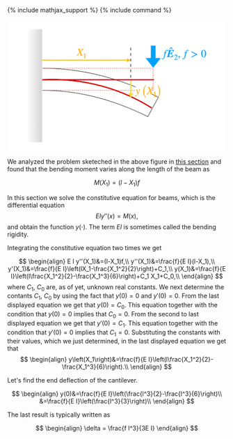 {% include mathjax_support %}
{% include command %}

![](2021-11-27-21-17-59.png)

We analyzed the problem sketeched in the above figure in [this section](EndForceCantilever.md) and found that the bending moment varies along the length of the beam as

$$
\begin{equation}
M(X_1)=(l-X_1)f
\end{equation}
$$

In this section we solve the constitutive equation for beams, which is the differential equation 
$$
\begin{equation}
E I y''(x)=M(x),
\end{equation}
$$
and obtain the function $y(\cdot)$. The term $E I$ is sometimes called the bending rigidity.

Integrating the constitutive equation two times we get 

$$
\begin{align}
E I y''(X_1)&=(l-X_1)f,\\
y''(X_1)&=\frac{f}{E I}(l-X_1),\\
y'(X_1)&=\frac{f}{E I}\left(lX_1-\frac{X_1^2}{2}\right)+C_1,\\
y(X_1)&=\frac{f}{E I}\left(l\frac{X_1^2}{2}-\frac{X_1^3}{6}\right)+C_1 X_1+C_0,\\
\end{align}
$$
where $C_1$, $C_0$ are, as of yet, unknown real constants. We next determine the contants $C_1,~ C_0$ by using the fact that $y(0)=0$ and $y'(0)=0$. From the last displayed equation we get that $y(0)=C_0$. This equation together with the condition that  $y(0)=0$ implies that $C_0=0$. From the second to last displayed equation we get that $y'(0)=C_1$. This equation together with the condition that $y'(0)=0$ implies that $C_1=0$. Substituting the constants with their values, which we just determined, in the last displayed equation we get that 
$$
\begin{align}
y\left(X_1\right)&=\frac{f}{E I}\left(l\frac{X_1^2}{2}-\frac{X_1^3}{6}\right).\\
\end{align}
$$

Let's find the end deflection of the cantilever.  

$$
\begin{align}
y(0)&=\frac{f}{E I}\left(\frac{l^3}{2}-\frac{l^3}{6}\right)\\
&=\frac{f}{E I}\left(\frac{l^3}{3}\right)\\
\end{align}
$$

The last result is typically written as 

$$
\begin{align}
\delta = \frac{f l^3}{3E I}
\end{align}
$$
